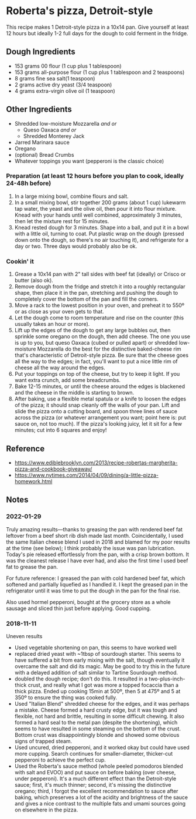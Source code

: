 # Roberta's pizza, Detroit-style

This recipe makes 1 Detroit-style pizza in a 10x14 pan. Give yourself at least 12 hours but ideally 1-2 full days for the dough to cold ferment in the fridge.

## Dough Ingredients

* 153 grams 00 flour (1 cup plus 1 tablespoon)
* 153 grams all-purpose flour (1 cup plus 1 tablespoon and 2 teaspoons)
* 8 grams fine sea salt(1 teaspoon)
* 2 grams active dry yeast (3/4 teaspoon)
* 4 grams extra-virgin olive oil (1 teaspoon)

## Other Ingredients

* Shredded low-moisture Mozzarella *and or*
  * Queso Oaxaca *and or*
  * Shredded Monterey Jack
* Jarred Marinara sauce
* Oregano
* (optional) Bread Crumbs
* Whatever toppings you want (pepperoni is the classic choice)

### Preparation (at least 12 hours before you plan to cook, ideally 24-48h before)

1. In a large mixing bowl, combine flours and salt.
2. In a small mixing bowl, stir together 200 grams (about 1 cup) lukewarm tap water, the yeast and the olive oil, then pour it into flour mixture. Knead with your hands until well combined, approximately 3 minutes, then let the mixture rest for 15 minutes.
3. Knead rested dough for 3 minutes. Shape into a ball, and put it in a bowl with a little oil, turning to coat. Put plastic wrap on the dough (pressed down onto the dough, so there's no air touching it), and refrigerate for a day or two. Three days would probably also be ok.

### Cookin' it

1. Grease a 10x14 pan with 2" tall sides with beef fat (ideally) or Crisco or butter (also ok).
2. Remove dough from the fridge and stretch it into a roughly rectangular shape, then place it in the pan, stretching and pushing the dough to completely cover the bottom of the pan and fill the corners.
3. Move a rack to the lowest position in your oven, and preheat it to 550º or as close as your oven gets to that.
4. Let the dough come to room temperature and rise on the counter (this usually takes an hour or more).
5. Lift up the edges of the dough to get any large bubbles out, then sprinkle some oregano on the dough, then add cheese. The one you use is up to you, but queso Oaxaca (cubed or pulled apart) or shredded low-moisture Mozzarella do the best for the distinctive baked-cheese rim that's characteristic of Detroit-style pizza. Be sure that the cheese goes all the way to the edges; in fact, you'll want to put a nice little rim of cheese all the way around the edges.
6. Put your toppings on top of the cheese, but try to keep it light. If you want extra crunch, add some breadcrumbs.
7. Bake 12-15 minutes, or until the cheese around the edges is blackened and the cheese in the middle is starting to brown.
8. After baking, use a flexible metal spatula or a knife to loosen the edges of the pizza; it should snap cleanly off the walls of your pan. Lift and slide the pizza onto a cutting board, and spoon three lines of sauce across the pizza (or whatever arrangement you want; point here is: put sauce on, not too much). If the pizza's looking juicy, let it sit for a few minutes; cut into 6 squares and enjoy!

## Reference

* <https://www.ediblebrooklyn.com/2013/recipe-robertas-margherita-pizza-and-cookbook-giveaway/>
* <https://www.nytimes.com/2014/04/09/dining/a-little-pizza-homework.html>

## Notes

### 2022-01-29

Truly amazing results—thanks to greasing the pan with rendered beef fat leftover from a beef short rib dish made last month. Coincidentally, I used the same Italian cheese blend I used in 2018 and blamed for my poor results at the time (see below); I think probably the issue was pan lubrication. Today's pie released effortlessly from the pan, with a crisp brown bottom. It was the cleanest release I have ever had, and also the first time I used beef fat to grease the pan.

For future reference: I greased the pan with cold hardened beef fat, which softened and partially liquefied as I handled it. I kept the greased pan in the refrigerator until it was time to put the dough in the pan for the final rise.

Also used hormel pepperoni, bought at the grocery store as a whole sausage and sliced thin just before applying. Good cupping.

### 2018-11-11

Uneven results

* Used vegetable shortening on pan, this seems to have worked well
* replaced dried yeast with ~1tbsp of sourdough starter. This seems to have suffered a bit from early mixing with the salt, though eventually it overcame the salt and did its magic. May be good to try this in the future with a delayed addition of salt similar to Tartine Sourdough method.
* doubled the dough recipe; don't do this. It resulted in a two-plus-inch-thick crust, and really what I got was more a topped focaccia than a thick pizza. Ended up cooking 15min at 500º, then 5 at 475º and 5 at 350º to ensure the thing was cooked fully.
* Used "Italian Blend" shredded cheese for the edges, and it was perhaps a mistake. Cheese formed a hard crusty edge, but it was tough and flexible, not hard and brittle, resulting in some difficult chewing. It also formed a hard seal to the metal pan (despite the shortening), which seems to have resulted in some steaming on the bottom of the crust. Bottom crust was disappointingly blonde and showed some obvious signs of trapped steam.
* Used uncured, dried pepperoni, and it worked okay but could have used more cupping. Search continues for smaller-diameter, thicker-cut pepperoni to achieve the perfect cup.
* Used the Roberta's sauce method (whole peeled pomodoros blended with salt and EVOO) and put sauce on before baking (over cheese, under pepperoni). It's a much different effect than the Detroit-style sauce; first, it's much thinner; second, it's missing the distinctive oregano; third, I forgot the excellent recommendation to sauce after baking, which preserves a lot of the acidity and brightness of the sauce and gives a nice contrast to the multiple fats and umami sources going on elsewhere in the pizza.
